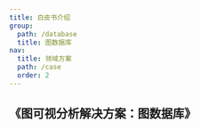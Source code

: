 ```yaml
---
title: 白皮书介绍
group:
  path: /database
  title: 图数据库
nav:
  title: 领域方案
  path: /case
  order: 2
---
```


## 《图可视分析解决方案：图数据库》
